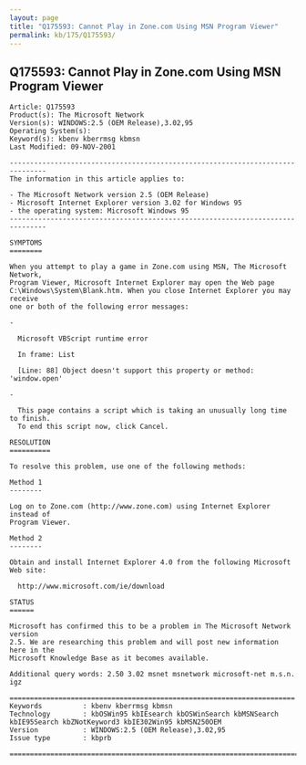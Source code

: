 ```yaml
---
layout: page
title: "Q175593: Cannot Play in Zone.com Using MSN Program Viewer"
permalink: kb/175/Q175593/
---
```


## Q175593: Cannot Play in Zone.com Using MSN Program Viewer

	Article: Q175593
	Product(s): The Microsoft Network
	Version(s): WINDOWS:2.5 (OEM Release),3.02,95
	Operating System(s): 
	Keyword(s): kbenv kberrmsg kbmsn
	Last Modified: 09-NOV-2001
	
	-------------------------------------------------------------------------------
	The information in this article applies to:
	
	- The Microsoft Network version 2.5 (OEM Release) 
	- Microsoft Internet Explorer version 3.02 for Windows 95 
	- the operating system: Microsoft Windows 95 
	-------------------------------------------------------------------------------
	
	SYMPTOMS
	========
	
	When you attempt to play a game in Zone.com using MSN, The Microsoft Network,
	Program Viewer, Microsoft Internet Explorer may open the Web page
	C:\Windows\System\Blank.htm. When you close Internet Explorer you may receive
	one or both of the following error messages:
	
	- 
	
	  Microsoft VBScript runtime error
	
	  In frame: List
	
	  [Line: 88] Object doesn't support this property or method: 'window.open'
	
	- 
	
	  This page contains a script which is taking an unusually long time to finish.
	  To end this script now, click Cancel.
	
	RESOLUTION
	==========
	
	To resolve this problem, use one of the following methods:
	
	Method 1
	--------
	
	Log on to Zone.com (http://www.zone.com) using Internet Explorer instead of
	Program Viewer.
	
	Method 2
	--------
	
	Obtain and install Internet Explorer 4.0 from the following Microsoft Web site:
	
	  http://www.microsoft.com/ie/download
	
	STATUS
	======
	
	Microsoft has confirmed this to be a problem in The Microsoft Network version
	2.5. We are researching this problem and will post new information here in the
	Microsoft Knowledge Base as it becomes available.
	
	Additional query words: 2.50 3.02 msnet msnetwork microsoft-net m.s.n. igz
	
	======================================================================
	Keywords          : kbenv kberrmsg kbmsn 
	Technology        : kbOSWin95 kbIEsearch kbOSWinSearch kbMSNSearch kbIE95Search kbZNotKeyword3 kbIE302Win95 kbMSN250OEM
	Version           : WINDOWS:2.5 (OEM Release),3.02,95
	Issue type        : kbprb
	
	=============================================================================
	
